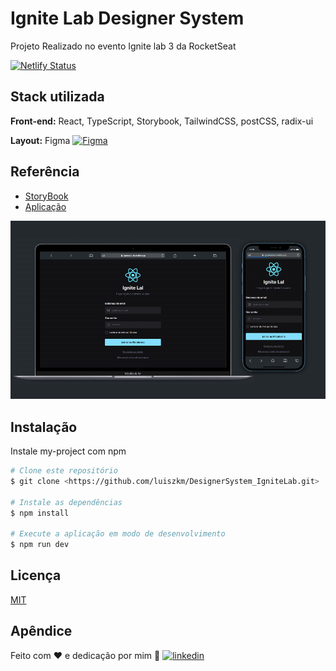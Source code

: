 
# Ignite Lab Designer System

Projeto Realizado no evento Ignite lab 3 da RocketSeat

[![Netlify Status](https://api.netlify.com/api/v1/badges/75245a5c-7c0a-49f8-8d80-c8d1e9c8de56/deploy-status)](https://app.netlify.com/sites/ignitelab-ds/deploys)

## Stack utilizada

**Front-end:** React, TypeScript, Storybook, TailwindCSS, postCSS, radix-ui

**Layout:** Figma
[![Figma](https://camo.githubusercontent.com/9a8ccd8ae319ddac9934db226e7834d7e1c61a31076e7d7c04ecb5bf352967aa/68747470733a2f2f696d672e736869656c64732e696f2f62616467652f6669676d612d2532334632344531452e7376673f7374796c653d666f722d7468652d6261646765266c6f676f3d6669676d61266c6f676f436f6c6f723d7768697465)](https://www.figma.com/file/zsGDrZLU0PmohZNCe17sxc/Ignite-Lab-3)

## Referência

 - [StoryBook](https://luiszkm.github.io/DesignerSystem_IgniteLab/?path=/story/components-checkbox--default)
 - [Aplicação](https://ignitelab-ds.netlify.app/)

![App Screenshot](./src/assets/iglab.png)


## Instalação

Instale my-project com npm

```bash
# Clone este repositório
$ git clone <https://github.com/luiszkm/DesignerSystem_IgniteLab.git>

# Instale as dependências
$ npm install

# Execute a aplicação em modo de desenvolvimento
$ npm run dev

```
    
## Licença

[MIT](https://choosealicense.com/licenses/mit/)


## Apêndice

Feito com :heart: e dedicação por mim :rocket:
[![linkedin](https://img.shields.io/badge/linkedin-0A66C2?style=for-the-badge&logo=linkedin&logoColor=white)](https://www.linkedin.com/in/luis-soares-64b0a6227/)

